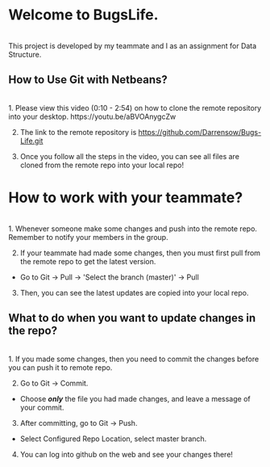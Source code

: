 # Welcome to BugsLife. 
<br>
This project is developed by my teammate and I as an assignment for Data Structure.

## How to Use Git with Netbeans?
<br>
1. Please view this video (0:10 - 2:54) on how to clone the remote repository into your desktop. https://youtu.be/aBVOAnygcZw

2. The link to the remote repository is https://github.com/Darrensow/Bugs-Life.git
   
3. Once you follow all the steps in the video, you can see all files are cloned from the remote repo into your local repo!

# How to work with your teammate?
<br>
1. Whenever someone make some changes and push into the remote repo. Remember to notify your members in the group.

2. If your teammate had made some changes, then you must first pull from the remote repo to get the latest version.
- Go to Git -> Pull -> 'Select the branch (master)' -> Pull

3. Then, you can see the latest updates are copied into your local repo.

## What to do when you want to update changes in the repo?
<br>
1. If you made some changes, then you need to commit the changes before you can push it to remote repo.

2. Go to Git -> Commit.
- Choose ***only*** the file you had made changes, and leave a message of your commit.

3. After committing, go to Git -> Push.
- Select Configured Repo Location, select master branch.

4. You can log into github on the web and see your changes there!

